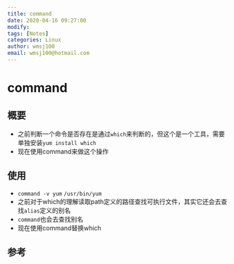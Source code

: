 ```yaml
---
title: command
date: 2020-04-16 09:27:00
modify: 
tags: [Notes]
categories: Linux
author: wmsj100
email: wmsj100@hotmail.com
---
```


# command

## 概要

- 之前判断一个命令是否存在是通过`which`来判断的，但这个是一个工具，需要单独安装`yum install which`
- 现在使用command来做这个操作

## 使用

- `command -v yum` `/usr/bin/yum` 
- 之前对于which的理解读取path定义的路径查找可执行文件，其实它还会去查找`alias`定义的别名
- `command`也会去查找别名
- 现在使用command替换which

## 参考

